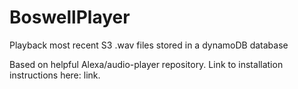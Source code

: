 # BoswellPlayer
Playback most recent S3 .wav files stored in a dynamoDB database

Based on helpful Alexa/audio-player repository.  Link to installation instructions here: link.
